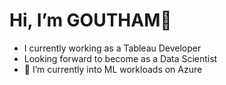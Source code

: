 # Hi, I’m GOUTHAM👋

- I currently working as a Tableau Developer
- Looking forward to become as a Data Scientist
- 🌱 I’m currently into ML workloads on Azure 


<!---
GOUTHAM1921/GOUTHAM1921 is a ✨ special ✨ repository because its `README.md` (this file) appears on your GitHub profile.
You can click the Preview link to take a look at your changes.
--->
